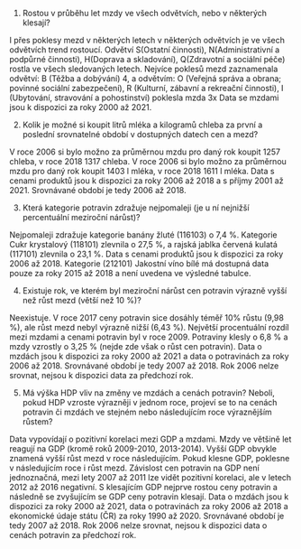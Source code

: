 1. Rostou v průběhu let mzdy ve všech odvětvích, nebo v některých klesají?

I přes poklesy mezd v některých letech v některých odvětvích je ve všech odvětvích trend rostoucí.
Odvětví S(Ostatní činnosti), N(Administrativní a podpůrné činnosti), H(Doprava a skladování), Q(Zdravotní a sociální péče) rostla ve všech sledovaných letech.
Nejvíce poklesů mezd zaznamenala odvětví: B (Těžba a dobývání) 4, a odvětvím: O (Veřejná správa a obrana; povinné sociální zabezpečení), R (Kulturní, zábavní a rekreační činnosti), I (Ubytování, stravování a pohostinství) poklesla mzda 3x
Data se mzdami jsou k dispozici za roky 2000 až 2021.

2. Kolik je možné si koupit litrů mléka a kilogramů chleba za první a poslední srovnatelné období v dostupných datech cen a mezd?

V roce 2006 si bylo možno za průměrnou mzdu pro daný rok koupit 1257 chleba, v roce 2018 1317 chleba.
V roce 2006 si bylo možno za průměrnou mzdu pro daný rok koupit 1403 l mléka, v roce 2018 1611 l mléka.
Data s cenami produktů jsou k dispozici za roky 2006 až 2018 a s příjmy 2001 až 2021. Srovnávané období je tedy 2006 až 2018.

3. Která kategorie potravin zdražuje nejpomaleji (je u ní nejnižší percentuální meziroční nárůst)?

Nejpomaleji zdražuje kategorie banány žluté (116103) o 7,4 %.
Kategorie Cukr krystalový (118101) zlevnila o 27,5 %, a rajská jablka červená kulatá (117101) zlevnila o 23,1 %.
Data s cenami produktů jsou k dispozici za roky 2006 až 2018.
Kategorie (212101) Jakostní víno bílé má dostupná data pouze za roky 2015 až 2018 a není uvedena ve výsledné tabulce.

4. Existuje rok, ve kterém byl meziroční nárůst cen potravin výrazně vyšší než růst mezd (větší než 10 %)?

Neexistuje. V roce 2017 ceny potravin sice dosáhly téměř 10% růstu (9,98 %), ale růst mezd nebyl výrazně nižší (6,43 %).
Největší procentuální rozdíl mezi mzdami a cenami potravin byl v roce 2009. Potraviny klesly o 6,8 % a mzdy vzrostly o 3,25 % (nejde zde však o růst cen potravin). 
Data o mzdách jsou k dispozici za roky 2000 až 2021 a data o potravinách za roky 2006 až 2018. Srovnávané období je tedy 2007 až 2018.
Rok 2006 nelze srovnat, nejsou k dispozici data za předchozí rok. 

5. Má výška HDP vliv na změny ve mzdách a cenách potravin? Neboli, pokud HDP vzroste výrazněji v jednom roce, projeví se to na cenách potravin či mzdách ve stejném nebo následujícím roce výraznějším růstem?

Data vypovídají o pozitivní korelaci mezi GDP a mzdami. Mzdy ve většině let reagují na GDP (kromě roků 2009-2010, 2013-2014). Vyšší GDP obvykle znamená vyšší růst mezd v roce následujícím. Pokud klesne GDP, poklesne v následujícím roce i růst mezd.
Závislost cen potravin na GDP není jednoznačná, mezi lety 2007 až 2011 lze vidět pozitivní korelaci, ale v letech 2012 až 2016 negativní. S klesajícím GDP nejprve rostou ceny potravin a následně se zvyšujícím se GDP ceny potravin klesají.
Data o mzdách jsou k dispozici za roky 2000 až 2021, data o potravinách za roky 2006 až 2018 a ekonomické údaje státu (ČR) za roky 1990 až 2020. Srovnávané období je tedy 2007 až 2018. Rok 2006 nelze srovnat, nejsou k dispozici data o cenách potravin za předchozí rok.
